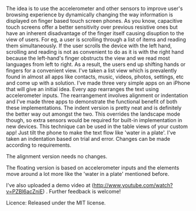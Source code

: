 The idea is to use the accelerometer and other sensors to improve user's browsing experience by dynamically changing 
the way information is displayed on finger based touch screen phones. As you know, capacitive touch screens offer a 
better sensitivity over previous resistive ones but have an inherent disadvantage of the finger itself causing 
disuption to the view of users. For eg, a user is scrolling through a list of items and reading them simultaneously. 
If the user scrolls the device with the left hand, scrolling and reading is not as convenient to do as it is 
with the right hand because the left-hand's finger obstructs the view and we read most languages from 
left to right. As a result, the users end up shifting hands or fingers for a convenient view. 
I've taken a list view which is prevalently found in almost all apps like contacts, music, videos, photos, settings,
etc and come up with a solution. I've made three very simple apps on an iPhone that will give an initial idea. 
Every app rearranges the text using accelerometer inputs. The rearrangement involves alignment or indentation and 
I've made three apps to demonstrate the functional benefit of both these implementations. The indent version 
is pretty neat and is definitely the better way out amongst the two. This overrides the landscape mode though, 
so extra sensors would be required for built-in implementation in new devices. This technique can be used in the 
table views of your custom app! Just tilt the phone to make the text flow like 'water in a plate'. I've taken an 
indentation based on trial and error. Changes can be made according to requirements.

The alignment version needs no changes.

The floating version is based on accelerometer inputs and the elements move around a lot more like the 'water in a plate' mentioned before.

I've also uploaded a demo video at  (http://www.youtube.com/watch?v=PZBl6acZniE) .
Further feedback is welcome!

Licence:
Released under the MIT license.